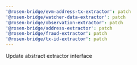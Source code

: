 ```yaml
---
'@rosen-bridge/evm-address-tx-extractor': patch
'@rosen-bridge/watcher-data-extractor': patch
'@rosen-bridge/observation-extractor': patch
'@rosen-bridge/address-extractor': patch
'@rosen-bridge/fraud-extractor': patch
'@rosen-bridge/tx-id-extractor': patch
---
```


Update abstract extractor interface

